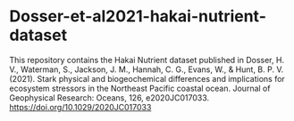 # Dosser-et-al2021-hakai-nutrient-dataset
This repository contains the Hakai Nutrient dataset published in Dosser, H. V., Waterman, S., Jackson, J. M., Hannah, C. G., Evans, W., & Hunt, B. P. V. (2021). Stark physical and biogeochemical differences and implications for ecosystem stressors in the Northeast Pacific coastal ocean. Journal of Geophysical Research: Oceans, 126, e2020JC017033. https://doi.org/10.1029/2020JC017033
